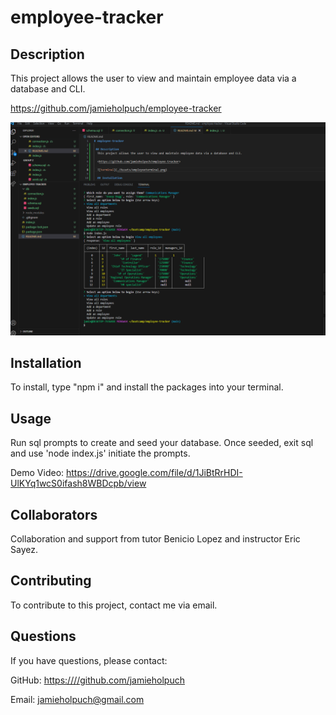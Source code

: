 # employee-tracker

 ## Description
  This project allows the user to view and maintain employee data via a database and CLI.  

  <https://github.com/jamieholpuch/employee-tracker>

  ![terminal](./Assets/employeeterminal.png)
  
  ## Installation 
  To install, type "npm i" and install the packages into your terminal. 
  
  ## Usage
  Run sql prompts to create and seed your database. Once seeded, exit sql and use 'node index.js' initiate the prompts. 

  Demo Video: <https://drive.google.com/file/d/1JiBtRrHDI-UlKYq1wcS0ifash8WBDcpb/view>

  ## Collaborators
  Collaboration and support from tutor Benicio Lopez and instructor Eric Sayez.
  
  ## Contributing
  To contribute to this project, contact me via email. 
  
  ## Questions 
  If you have questions, please contact:
  
  GitHub: <https:////github.com/jamieholpuch>
  
  Email: jamieholpuch@gmail.com
